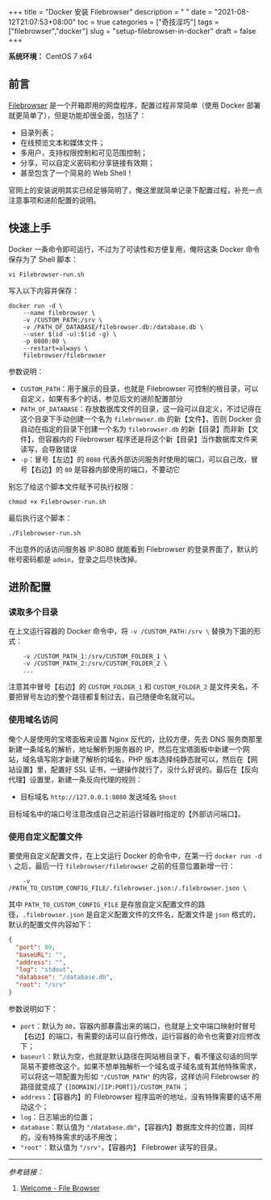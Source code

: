 +++
title = "Docker 安装 Filebrowser"
description = " "
date = "2021-08-12T21:07:53+08:00"
toc = true
categories = ["奇技淫巧"]
tags = ["filebrowser","docker"]
slug = "setup-filebrowser-in-docker"
draft = false
+++

**系统环境：** CentOS 7 x64

## 前言

[Filebrowser](https://filebrowser.org/) 是一个开箱即用的网盘程序，配置过程非常简单（使用 Docker 部署就更简单了），但是功能却很全面，包括了：

- 目录列表；
- 在线预览文本和媒体文件；
- 多用户，支持权限控制和可见范围控制；
- 分享，可以自定义密码和分享链接有效期；
- 甚至包含了一个简易的 Web Shell！

官网上的安装说明其实已经足够简明了，俺这里就简单记录下配置过程，补充一点注意事项和进阶配置的说明。

## 快速上手

Docker 一条命令即可运行，不过为了可读性和方便复用，俺将这条 Docker 命令保存为了 Shell 脚本：

```shell
vi Filebrowser-run.sh
```

写入以下内容并保存：

```shell
docker run -d \
    --name filebrowser \
    -v /CUSTOM_PATH:/srv \
    -v /PATH_OF_DATABASE/filebrowser.db:/database.db \
    --user $(id -u):$(id -g) \
    -p 8080:80 \
    --restart=always \
    filebrowser/filebrowser
```

参数说明：

- `CUSTOM_PATH`：用于展示的目录，也就是 Filebrowser 可控制的根目录，可以自定义，如果有多个的话，参见后文的进阶配置部分
- `PATH_OF_DATABASE`：存放数据库文件的目录，这一段可以自定义，不过记得在这个目录下手动创建一个名为 `filebrowser.db` 的新【文件】，否则 Docker 会自动在指定的目录下创建一个名为 `filebrowser.db` 的新【目录】而非新【文件】，但容器内的 Filebrowser 程序还是将这个新【目录】当作数据库文件来读写，会导致错误
- `-p`：冒号【左边】的 `8080` 代表外部访问服务时使用的端口，可以自己改，冒号【右边】的 `80` 是容器内部使用的端口，不要动它

别忘了给这个脚本文件赋予可执行权限：

```shell
chmod +x Filebrowser-run.sh
```

最后执行这个脚本：

```shell
./Filebrowser-run.sh
```

不出意外的话访问服务器 IP:8080 就能看到 Filebrowser 的登录界面了，默认的帐号密码都是 `admin`，登录之后尽快改掉。

## 进阶配置

### 读取多个目录

在上文运行容器的 Docker 命令中，将 `-v /CUSTOM_PATH:/srv \` 替换为下面的形式：

```shell
    -v /CUSTOM_PATH_1:/srv/CUSTOM_FOLDER_1 \
    -v /CUSTOM_PATH_2:/srv/CUSTOM_FOLDER_2 \
    ...
```

注意其中冒号【右边】的 `CUSTOM_FOLDER_1` 和 `CUSTOM_FOLDER_2` 是文件夹名，不要把冒号左边的整个路径都复制过去，自己随便命名就可以。

### 使用域名访问

俺个人是使用的宝塔面板来设置 Nginx 反代的，比较方便，先去 DNS 服务商那里新建一条域名的解析，地址解析到服务器的 IP，然后在宝塔面板中新建一个网站，域名填写刚才新建了解析的域名，PHP 版本选择纯静态就可以，然后在【网站设置】里，配置好 SSL 证书，一键操作就行了，没什么好说的。最后在【反向代理】设置里，新建一条反向代理的规则：

- 目标域名 `http://127.0.0.1:8080` 发送域名 `$host`

目标域名中的端口号注意改成自己之前运行容器时指定的【外部访问端口】。

### 使用自定义配置文件

要使用自定义配置文件，在上文运行 Docker 的命令中，在第一行 `docker run -d \` 之后，最后一行 `filebrowser/filebrowser` 之前的任意位置新增一行：

```shell
    -v /PATH_TO_CUSTOM_CONFIG_FILE/.filebrowser.json:/.filebrowser.json \
```

其中 `PATH_TO_CUSTOM_CONFIG_FILE` 是存放自定义配置文件的路径，`.filebrowser.json` 是自定义配置文件的文件名，配置文件是 `json` 格式的，默认的配置文件内容如下：

```json
{
  "port": 80,
  "baseURL": "",
  "address": "",
  "log": "stdout",
  "database": "/database.db",
  "root": "/srv"
}
```

参数说明如下：

- `port`：默认为 `80`，容器内部暴露出来的端口，也就是上文中端口映射时冒号【右边】的端口，有需要的话可以自行修改，运行容器的命令也需要对应修改下；
- `baseurl`：默认为空，也就是默认路径在网站根目录下，看不懂这句话的同学简易不要修改这个。如果不想单独解析一个域名或子域名或有其他特殊需求，可以将这一项配置为形如 `"/CUSTOM_PATH"` 的内容，这样访问 Filebrowser 的路径就变成了 `{[DOMAIN]/[IP:PORT]}/CUSTOM_PATH` ；
- `address`：【容器内】的 Filebrowser 程序监听的地址，没有特殊需要的话不用动这个；
- `log`：日志输出的位置；
- `database`：默认值为 `"/database.db"`，【容器内】数据库文件的位置，同样的，没有特殊需求的话不用改；
- `"root"`：默认值为 `"/srv"`，【容器内】 Filebrower 读写的目录。

---

*参考链接：*

1. [Welcome - File Browser](https://filebrowser.org/)